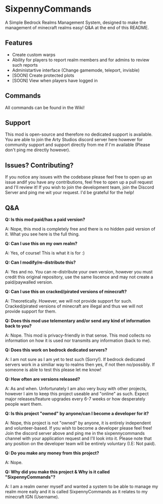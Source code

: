 # SixpennyCommands
A Simple Bedrock Realms Management System, designed to make the management of minecraft realms easy! Q&A at the end of this README.

## Features
- Create custom warps
- Ability for players to report realm members and for admins to review such reports
- Administartive interface (Change gamemode, teleport, invisble)
- [SOON] Create protected plots
- [SOON] View when players have logged in

## Commands
All commands can be found in the Wiki!

## Support
This mod is open-source and therefore no dedicated support is available. You are able to join the Arty Studios discord server here however for community support and support directly from me if I'm available (Please don't ping me directly however).

## Issues? Contributing?
If you notice any issues with the codebase please feel free to open up an issue andif you have any contributions, feel free to open up a pull request and I'll review it! If you wish to join the development team, join the Discord Server and ping me wit your request. I'd be grateful for the help!

## Q&A
**Q: Is this mod paid/has a paid version?**

A: Nope, this mod is completely free and there is no hidden paid version of it. What you see here is the full thing.

**Q: Can I use this on my own realm?**

A: Yes, of course! This is what it is for :)

**Q: Can I modify/re-distribute this?**

A: Yes and no. You can re-distribute your own version, however you must credit this original repository, use the same liscence and may not create a paid/paywalled version.

**Q: Can I use this on cracked/pirated versions of minecraft?**

A: Theoretically. However, we will not provide support for such. Cracked/pirated versions of minecraft are illegal and thus we will not provide support for them.

**Q: Does this mod use telementary and/or send any kind of information back to you?**

A: Nope. This mod is privacy-friendly in that sense. This mod collects no information on how it is used nor transmits any information (back to me).

**Q: Does this work on bedrock dedicated servers?**

A: I am not sure as I am yet to test such (Sorry!). If bedrock dedicated servers work in a similiar way to realms then yes, if not then no/possibly. If someone is able to test this please let me know!

**Q: How often are versions released?**

A: As and when. Unfortunately I am also very busy with other projects, however I aim to keep this project useable and "online" as such. Expect major releases/feature upgrades every 6-7 weeks or how desperately people want them.

**Q: Is this project "owned" by anyone/can I become a developer for it?**

A: Nope, this project is not "owned" by anyone, it is entirely independent and volunteer-based. If you wish to become a developer please feel free! Join the discord server above and ping me in the sixpennycommands channel with your application request and I'll look into it. Please note that any position on the developer team will be entirely voluntary (I.E: Not paid).

**Q: Do you make any money from this project?**

A: Nope.

**Q: Why did you make this project & Why is it called "SixpennyCommands"?**

A: I am a realm owner myself and wanted a system to be able to manage my realm more eaily and it is called SixpennyCommands as it relates to my minecraft IGN (Username).
